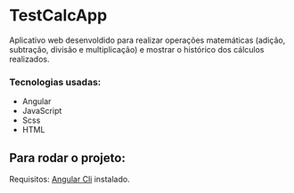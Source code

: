 # TestCalcApp

Aplicativo web desenvoldido para realizar operações matemáticas (adição, subtração, divisão e multiplicação) e mostrar o histórico dos cálculos realizados.  

### Tecnologias usadas: 

 * Angular 
 * JavaScript 
 * Scss 
 * HTML 


## Para rodar o projeto: 

Requisitos: [Angular Cli]('https://cli.angular.io/') instalado. 

``` 

